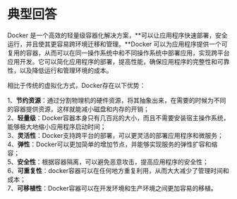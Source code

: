 # 典型回答

Docker 是一个高效的轻量级容器化解决方案，**可以让应用程序快速部署，安全运行，并且使其更容易跨环境迁移和管理。**Docker 可以为应用程序提供一个可复用的容器，从而可以在同一操作系统中和不同操作系统中部署应用，实现跨平台应用开发。它可以简化应用程序的部署，提高性能，确保应用程序的完整性和可靠性，以及降低运行和管理环境的成本。

相比于传统的虚拟化方式，Docker存在以下优势：

1、**节约资源**：通过分割物理机的硬件资源，将其抽象出来，在需要的时候为不同的容器提供资源，这样就能减小磁盘和内存的开销； <br />2、**轻量级**：Docker容器本身只有几百兆的大小，而且不需要安装宿主操作系统，能够极大地缩小应用程序启动时间； <br />3、**灵活性**：Docker支持跨平台的部署，可以更灵活的部署应用程序和微服务； <br />4、**弹性**：Docker可以更加简单的增加节点，并能够实现服务的弹性扩容和缩容； <br />5、**安全性**：根据容器隔离，可以避免恶意攻击，提高应用程序的安全性； <br />6、**可重复性**：docker容器可以在任何地方重复利用，从而大大减少了管理时间和成本； <br />7、**可移植性**：Docker容器可以在开发环境和生产环境之间更加容易的移植。
